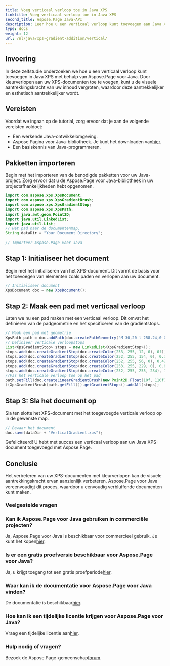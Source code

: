 ```yaml
---
title: Voeg verticaal verloop toe in Java XPS
linktitle: Voeg verticaal verloop toe in Java XPS
second_title: Aspose.Page Java-API
description: Leer hoe u een verticaal verloop kunt toevoegen aan Java XPS-documenten met Aspose.Page. Verbeter de visuele aantrekkingskracht moeiteloos. Stap-voor-stap handleiding binnenin.
type: docs
weight: 12
url: /nl/java/xps-gradient-addition/vertical/
---
```

## Invoering
In deze zelfstudie onderzoeken we hoe u een verticaal verloop kunt toevoegen in Java XPS met behulp van Aspose.Page voor Java. Door kleurverlopen aan uw XPS-documenten toe te voegen, kunt u de visuele aantrekkingskracht van uw inhoud vergroten, waardoor deze aantrekkelijker en esthetisch aantrekkelijker wordt.
## Vereisten
Voordat we ingaan op de tutorial, zorg ervoor dat je aan de volgende vereisten voldoet:
- Een werkende Java-ontwikkelomgeving.
-  Aspose.Pagina voor Java-bibliotheek. Je kunt het downloaden van[hier](https://releases.aspose.com/page/java/).
- Een basiskennis van Java-programmeren.
## Pakketten importeren
Begin met het importeren van de benodigde pakketten voor uw Java-project. Zorg ervoor dat u de Aspose.Page voor Java-bibliotheek in uw projectafhankelijkheden hebt opgenomen.
```java
import com.aspose.xps.XpsDocument;
import com.aspose.xps.XpsGradientBrush;
import com.aspose.xps.XpsGradientStop;
import com.aspose.xps.XpsPath;
import java.awt.geom.Point2D;
import java.util.LinkedList;
import java.util.List;
// Het pad naar de documentenmap.
String dataDir = "Your Document Directory";
        
// Importeer Aspose.Page voor Java
```
## Stap 1: Initialiseer het document
Begin met het initialiseren van het XPS-document. Dit vormt de basis voor het toevoegen van elementen zoals paden en verlopen aan uw document.
```java
// Initialiseer document
XpsDocument doc = new XpsDocument();
```
## Stap 2: Maak een pad met verticaal verloop
Laten we nu een pad maken met een verticaal verloop. Dit omvat het definiëren van de padgeometrie en het specificeren van de gradiëntstops.
```java
// Maak een pad met geometrie
XpsPath path = doc.addPath(doc.createPathGeometry("M 30,20 l 258.24,0 0,56.64 -258.24,0 Z"));
// Definieer verticale verloopstops
List<XpsGradientStop> stops = new LinkedList<XpsGradientStop>();
stops.add(doc.createGradientStop(doc.createColor(253, 255, 12, 0), 0f));
stops.add(doc.createGradientStop(doc.createColor(252, 255, 154, 0), 0.359375f));
stops.add(doc.createGradientStop(doc.createColor(252, 255, 56, 0), 0.424805f));
stops.add(doc.createGradientStop(doc.createColor(253, 255, 229, 0), 0.879883f));
stops.add(doc.createGradientStop(doc.createColor(252, 255, 255, 234), 1f));
//Pas het verticale verloop toe op het pad
path.setFill(doc.createLinearGradientBrush(new Point2D.Float(10f, 110f), new Point2D.Float(10f, 200f)));
((XpsGradientBrush)path.getFill()).getGradientStops().addAll(stops);
```
## Stap 3: Sla het document op
Sla ten slotte het XPS-document met het toegevoegde verticale verloop op in de gewenste map.
```java
// Bewaar het document
doc.save(dataDir + "VerticalGradient.xps");
```
Gefeliciteerd! U hebt met succes een verticaal verloop aan uw Java XPS-document toegevoegd met Aspose.Page.
## Conclusie
Het verbeteren van uw XPS-documenten met kleurverlopen kan de visuele aantrekkingskracht ervan aanzienlijk verbeteren. Aspose.Page voor Java vereenvoudigt dit proces, waardoor u eenvoudig verbluffende documenten kunt maken.

### Veelgestelde vragen
### Kan ik Aspose.Page voor Java gebruiken in commerciële projecten?
 Ja, Aspose.Page voor Java is beschikbaar voor commercieel gebruik. Je kunt het kopen[hier](https://purchase.aspose.com/buy).
### Is er een gratis proefversie beschikbaar voor Aspose.Page voor Java?
 Ja, u krijgt toegang tot een gratis proefperiode[hier](https://releases.aspose.com/).
### Waar kan ik de documentatie voor Aspose.Page voor Java vinden?
 De documentatie is beschikbaar[hier](https://reference.aspose.com/page/java/).
### Hoe kan ik een tijdelijke licentie krijgen voor Aspose.Page voor Java?
 Vraag een tijdelijke licentie aan[hier](https://purchase.aspose.com/temporary-license/).
### Hulp nodig of vragen?
 Bezoek de Aspose.Page-gemeenschap[forum](https://forum.aspose.com/c/page/39).